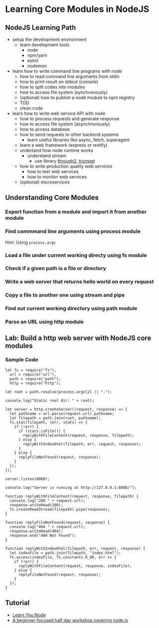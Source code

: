 # Learning Core Modules in NodeJS

## NodeJS Learning Path

- setup the development environment
  - learn development tools
    - node
    - npm/yarn
    - eslint
    - nodemon
- learn how to write command line programs with node
  - how to read command line arguments from stdin
  - how to print result on stdout (console)
  - how to split codes into modules
  - how to access file system (synchronously)
  - (optional) how to publish a node module to npm registry
  - TDD
  - clean code
- learn how to write web service API with node
  - how to process requests and generate response
  - how to access file system (asynchronously)
  - how to access database
  - how to send requests to other backend systems
    - learn useful libraries like async, fetch, superagent
  - learn a web framework (express or restify)
  - undertand how node runtime works
    - understand stream 
      - use library [through2](https://github.com/rvagg/through2), [trumpet](https://github.com/substack/node-trumpet)
  - how to write production quality web services
    - how to test web services
    - how to monitor web services
  - (optional) microservices

## Understanding Core Modules

### Export function from a module and import it from another module

### Find commmand line arguments using process module

Hint: Using `process.argv`

### Load a file under current working directy using fs module

### Check if a given path is a file or directory

### Write a web server that returns hello world on every request

### Copy a file to another one using stream and pipe

### Find out current working directory using path module

### Parse an URL using http module

## Lab: Build a http web server with NodeJS core modules

### Sample Code

```
let fs = require("fs"),
  url = require("url"),
  path = require("path"),
  http = require("http");

let root = path.resolve(process.argv[2] || ".");

console.log("Static root dir: " + root);

let server = http.createServer((request, response) => {
  let pathname = url.parse(request.url).pathname;
  let filepath = path.join(root, pathname);
  fs.stat(filepath, (err, stats) => {
    if (!err) {
      if (stats.isFile()) {
        replyWithFileContent(request, response, filepath);
      } else {
        replyWithIndexHtml(filepath, err, request, response);
      }
    } else {
      replyFileNotFound(request, response);
    }
  });
});

server.listen(8080);

console.log("Server is running at http://127.0.0.1:8080/");

function replyWithFileContent(request, response, filepath) {
  console.log("200 " + request.url);
  response.writeHead(200);
  fs.createReadStream(filepath).pipe(response);
}

function replyFileNotFound(request, response) {
  console.log("404 " + request.url);
  response.writeHead(404);
  response.end("404 Not Found");
}

function replyWithIndexHtml(filepath, err, request, response) {
  let indexFile = path.join(filepath, "index.html");
  fs.access(indexFile, fs.constants.R_OK, err => {
    if (!err) {
      replyWithFileContent(request, response, indexFile);
    } else {
      replyFileNotFound(request, response);
    }
  });
}

```

## Tutorial

- [Learn You Node](https://github.com/workshopper/learnyounode)
- [A beginner-focused half day workshop covering node.js](https://github.com/kwhinnery/node-workshop)